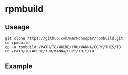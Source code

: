 # rpmbuild

## Useage

```
git clone https://github.com/markdhooper/rpmbuild.git
cd rpmbuild
cp -a rpmbuild /PATH/TO/WHERE/YOU/WANNA/COPY/THIS/TO
cd /PATH/TO/WHERE/YOU/WANNA/COPY/THIS/TO

```

## Example

```

```

